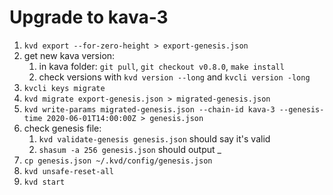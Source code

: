 # Upgrade to kava-3

1. `kvd export --for-zero-height > export-genesis.json`
1. get new kava version:
    1. in kava folder: `git pull`, `git checkout v0.8.0`, `make install`
    1. check versions with `kvd version --long` and `kvcli version -long`
1. `kvcli keys migrate`
1. `kvd migrate export-genesis.json > migrated-genesis.json`
1. `kvd write-params migrated-genesis.json --chain-id kava-3 --genesis-time 2020-06-01T14:00:00Z > genesis.json`
1. check genesis file:
    1. `kvd validate-genesis genesis.json` should say it's valid
    1. `shasum -a 256 genesis.json` should output _
1. `cp genesis.json ~/.kvd/config/genesis.json`
1. `kvd unsafe-reset-all`
1. `kvd start`
